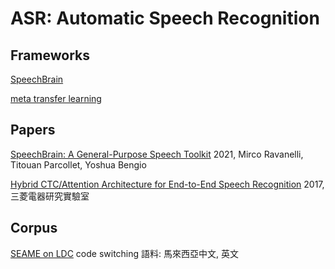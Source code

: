 # ASR: Automatic Speech Recognition

## Frameworks

[SpeechBrain](https://github.com/speechbrain/speechbrain)

[meta transfer learning](https://github.com/audioku/meta-transfer-learning)

## Papers

[SpeechBrain: A General-Purpose Speech Toolkit](https://arxiv.org/pdf/2106.04624.pdf)
2021, Mirco Ravanelli, Titouan Parcollet, Yoshua Bengio

[Hybrid CTC/Attention Architecture for End-to-End Speech Recognition](https://www.merl.com/publications/docs/TR2017-190.pdf)
2017, 三菱電器研究實驗室

## Corpus

[SEAME on LDC](https://catalog.ldc.upenn.edu/LDC2015S04)
code switching 語料: 馬來西亞中文, 英文
